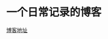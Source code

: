<!--
 * @Desc: 
 * @Author: 曾茹菁
 * @Date: 2022-08-08 22:08:36
 * @LastEditors: 曾茹菁
 * @LastEditTime: 2022-08-22 11:41:08
-->
# 一个日常记录的博客
[博客地址](http://yomuki.com/)